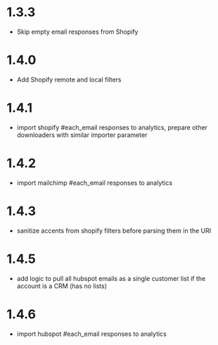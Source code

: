 # 1.3.3

* Skip empty email responses from Shopify

# 1.4.0

* Add Shopify remote and local filters

# 1.4.1

* import shopify #each_email responses to analytics, prepare other downloaders with similar importer parameter

# 1.4.2

* import mailchimp #each_email responses to analytics

# 1.4.3

* sanitize accents from shopify filters before parsing them in the URI

# 1.4.5

* add logic to pull all hubspot emails as a single customer list if the account is a CRM (has no lists)

# 1.4.6

* import hubspot #each_email responses to analytics